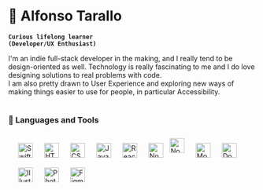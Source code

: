 # 🧡 Alfonso Tarallo

**`Curious lifelong learner`**<br/>
**`(Developer/UX Enthusiast)`**

I'm an indie full-stack developer in the making, and I really tend to be design-oriented as well. Technology is really fascinating to me and I do love designing solutions to real problems with code.<br/>
I am also pretty drawn to User Experience and exploring new ways of making things easier to use for people, in particular Accessibility.

#

### 🧰 Languages and Tools

<div style="padding:10px;">
<img align="left" alt="Swift" width="30px" style="padding:10px;" src="https://cdn.jsdelivr.net/gh/devicons/devicon@latest/icons/swift/swift-original.svg"/>
<img align="left" alt="HTML" width="30px" style="padding:10px;" src="https://cdn.jsdelivr.net/gh/devicons/devicon@latest/icons/html5/html5-plain.svg" />
<img align="left" alt="CSS" width="30px" style="padding:10px;" src="https://cdn.jsdelivr.net/gh/devicons/devicon@latest/icons/css3/css3-original.svg" /> 
<img align="left" alt="JavaScript" width="30px" style="padding:10px;" src="https://cdn.jsdelivr.net/gh/devicons/devicon@latest/icons/javascript/javascript-original.svg" />
<img align="left" alt="React" width="30px" style="padding:10px;" src="https://cdn.jsdelivr.net/gh/devicons/devicon@latest/icons/react/react-original-wordmark.svg" />
<img align="left" alt="Node.js" width="30px" style="padding:10px;" src="https://cdn.jsdelivr.net/gh/devicons/devicon@latest/icons/nodejs/nodejs-original-wordmark.svg" />
<img align="left" alt="Node Package Manager" width="30px" style="padding-right:10px;" src="https://cdn.jsdelivr.net/gh/devicons/devicon@latest/icons/npm/npm-original-wordmark.svg" />
<img align="left" alt="MongoDB" width="30px" style="padding:10px;" src="https://cdn.jsdelivr.net/gh/devicons/devicon@latest/icons/mongodb/mongodb-original-wordmark.svg" />
<img align="left" alt="Docker" width="30px" style="padding:10px;" src="https://cdn.jsdelivr.net/gh/devicons/devicon@latest/icons/docker/docker-original-wordmark.svg" />
<img align="left" alt="Illustrator" width="30px" style="padding:10px;" src="https://cdn.jsdelivr.net/gh/devicons/devicon@latest/icons/illustrator/illustrator-plain.svg" />
<img align="left" alt="Photoshop" width="30px" style="padding:10px;" src="https://cdn.jsdelivr.net/gh/devicons/devicon@latest/icons/photoshop/photoshop-original.svg" />
<img align="left" alt="Figma" width="30px" style="padding:10px;" src="https://cdn.jsdelivr.net/gh/devicons/devicon@latest/icons/figma/figma-original.svg" />
<div/>

<br/>
<br/>

#
